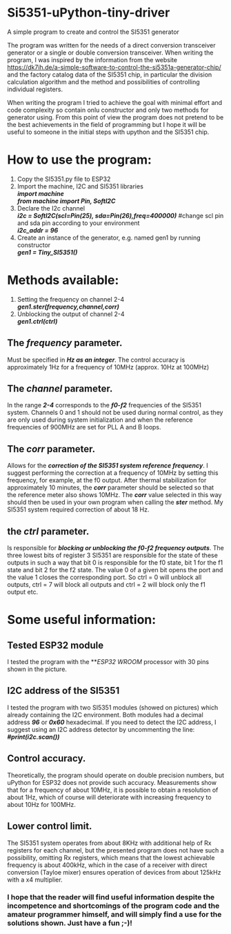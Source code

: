 # Si5351-uPython-tiny-driver
A simple program to create and control the SI5351 generator

The program was written for the needs of a direct conversion transceiver generator or a single or double conversion transceiver.
When writing the program, I was inspired by the information from the website https://dk7ih.de/a-simple-software-to-control-the-si5351a-generator-chip/ and the factory catalog data of the SI5351 chip, in particular the division calculation algorithm and the method and possibilities of controlling individual registers.

When writing the program I tried to achieve the goal with minimal effort and code complexity so contain onlu constructor and only two methods for generator using. From this point of view the program does not pretend to be the best achievements in the field of programming but I hope it will be useful to someone in the initial steps with upython and the SI5351 chip.

# How to use the program:
1. Copy the SI5351.py file to ESP32
2. Import the machine, I2C and SI5351 libraries<br/>
  ***import machine***<br/>
  ***from machine import Pin, SoftI2C***
3. Declare the I2c channel<br/>
  ***i2c = SoftI2C(scl=Pin(25), sda=Pin(26),freq=400000)*** #change scl pin and sda pin according to your environment<br/>
  ***i2c_addr = 96***
4. Create an instance of the generator, e.g. named gen1 by running constructor<br/>
  ***gen1 = Tiny_SI5351()***
  
# Methods available:<br/>
1. Setting the frequency on channel 2-4<br/>
  ***gen1.ster(frequency,channel,corr)***<br/>
2. Unblocking the output of channel 2-4<br/>
  ***gen1.ctrl(ctrl)***

## The ***frequency*** parameter.
Must be specified in ***Hz as an integer***. The control accuracy is approximately 1Hz for a frequency of 10MHz (approx. 10Hz at 100MHz)
## The ***channel*** parameter.
In the range ***2-4*** corresponds to the ***f0-f2*** frequencies of the SI5351 system. Channels 0 and 1 should not be used during normal control, as they are only used during system initialization and when the reference frequencies of 900MHz are set for PLL A and B loops.
## The ***corr*** parameter.
Allows for the ***correction of the SI5351 system reference frequency***. I suggest performing the correction at a frequency of 10MHz by setting this frequency, for example, at the f0 output. After thermal stabilization for approximately 10 minutes, the ***corr*** parameter should be selected so that the reference meter also shows 10MHz. The ***corr*** value selected in this way should then be used in your own program when calling the ***ster*** method. My SI5351 system required correction of about 18 Hz.
## the ***ctrl*** parameter.
Is responsible for ***blocking or unblocking the f0-f2 frequency outputs***. The three lowest bits of register 3 SI5351 are responsible for the state of these outputs in such a way that bit 0 is responsible for the f0 state, bit 1 for the f1 state and bit 2 for the f2 state. The value 0 of a given bit opens the port and the value 1 closes the corresponding port. So ctrl = 0 will unblock all outputs, ctrl = 7 will block all outputs and ctrl = 2 will block only the f1 output etc.

# Some useful information:
## Tested ESP32 module
I tested the program with the ***ESP32 WROOM* processor with 30 pins shown in the picture.

## I2C address of the SI5351
I tested the program with two SI5351 modules (showed on pictures) which already containing the I2C environment. Both modules had a decimal address ***96*** or ***0x60*** hexadecimal.
If you need to detect the I2C address, I suggest using an I2C address detector by uncommenting the line:<br/>
***#print(i2c.scan())***
   
## Control accuracy.
Theoretically, the program should operate on double precision numbers, but uPython for ESP32 does not provide such accuracy. Measurements show that for a frequency of about 10MHz, it is possible to obtain a resolution of about 1Hz, which of course will deteriorate with increasing frequency to about 10Hz for 100MHz.

## Lower control limit.
The SI5351 system operates from about 8KHz with additional help of Rx registers for each channel, but the presented program does not have such a possibility, omitting Rx registers, which means that the lowest achievable frequency is about 400kHz, which in the case of a receiver with direct conversion (Tayloe mixer) ensures operation of devices from about 125kHz with a x4 multiplier.

### I hope that the reader will find useful information despite the incompetence and shortcomings of the program code and the amateur programmer himself, and will simply find a use for the solutions shown.  Just have a fun ;-)! 
